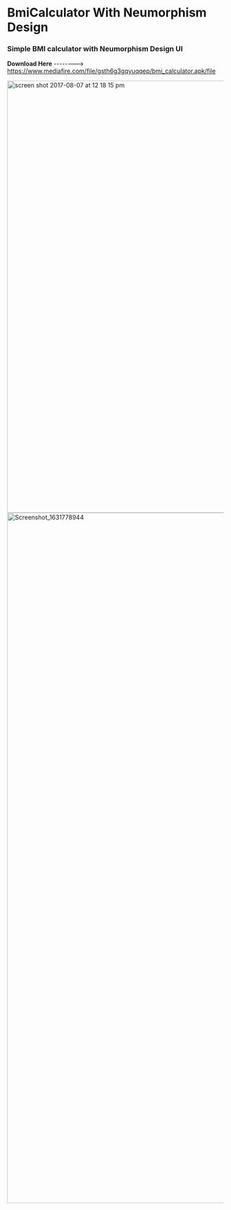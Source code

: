 # BmiCalculator With Neumorphism Design

### Simple BMI calculator with Neumorphism Design UI

**Download Here** --------> https://www.mediafire.com/file/gsth6g3gqyuqqep/bmi_calculator.apk/file

<img width="1004" alt="screen shot 2017-08-07 at 12 18 15 pm" src="https://user-images.githubusercontent.com/68456790/133573483-2abee393-3f57-43fa-a922-21683729ac2a.png">
<img width="1604" alt="Screenshot_1631778944" src="https://user-images.githubusercontent.com/68456790/133573491-6166939a-f78b-4fa5-99e1-b0b2ef846106.png">

